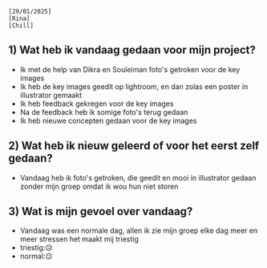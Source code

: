 `[29/01/2025]`  
`[Rina]`  
`[Chill]`

## 1) Wat heb ik vandaag gedaan voor mijn project?

- Ik met de help van Dikra en Souleiman foto's getroken voor de key images
- Ik heb de key images geedit op lightroom, en dan zolas een poster in illustrator gemaakt
- Ik heb feedback gekregen voor de key images
- Na de feedback heb ik somige foto's terug gedaan
- Ik heb nieuwe concepten gedaan voor de key images

## 2) Wat heb ik nieuw geleerd of voor het eerst zelf gedaan?

- Vandaag heb ik foto's getroken, die geedit en mooi in illustrator gedaan zonder mijn groep omdat ik wou hun niet storen

## 3) Wat is mijn gevoel over vandaag?

- Vandaag was een normale dag, allen ik zie mijn groep elke dag meer en meer stressen het maakt mij triestig
- triestig:😥
- normal:😐
